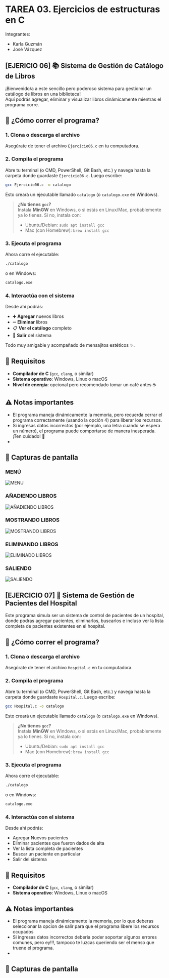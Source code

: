 # TAREA 03. Ejercicios de estructuras en C 
Integrantes:
- Karla Guzmán
- José Vázquez
## [EJERICIO 06] 📚 Sistema de Gestión de Catálogo de Libros
¡Bienvenido/a a este sencillo pero poderoso sistema para gestionar un catálogo de libros en una biblioteca!  
Aquí podrás agregar, eliminar y visualizar libros dinámicamente mientras el programa corre.

## 🚀 ¿Cómo correr el programa?

### 1. Clona o descarga el archivo
Asegúrate de tener el archivo `Ejercicio06.c` en tu computadora.

### 2. Compila el programa
Abre tu terminal (o CMD, PowerShell, Git Bash, etc.) y navega hasta la carpeta donde guardaste `Ejercicio06.c`. Luego escribe:

```bash
gcc Ejercicio06.c -o catalogo
```

Esto creará un ejecutable llamado `catalogo` (o `catalogo.exe` en Windows).

> **¿No tienes `gcc`?**  
> Instala **MinGW** en Windows, o si estás en Linux/Mac, probablemente ya lo tienes. Si no, instala con:  
> - Ubuntu/Debian: `sudo apt install gcc`
> - Mac (con Homebrew): `brew install gcc`

### 3. Ejecuta el programa
Ahora corre el ejecutable:

```bash
./catalogo
```
o en Windows:

```bash
catalogo.exe
```

### 4. Interactúa con el sistema
Desde ahí podrás:
- ➕ **Agregar** nuevos libros
- ➖ **Eliminar** libros
- 📋 **Ver el catálogo** completo
- 🚪 **Salir** del sistema

Todo muy amigable y acompañado de mensajitos estéticos ✨.

## 📄 Requisitos

- **Compilador de C** (`gcc`, `clang`, o similar)
- **Sistema operativo**: Windows, Linux o macOS
- **Nivel de energía**: opcional pero recomendado tomar un café antes ☕️

## ⚠️ Notas importantes

- El programa maneja dinámicamente la memoria, pero recuerda cerrar el programa correctamente (usando la opción 4) para liberar los recursos.
- Si ingresas datos incorrectos (por ejemplo, una letra cuando se espera un número), el programa puede comportarse de manera inesperada. ¡Ten cuidado! 🧨
- 
## 📸 Capturas de pantalla

### MENÚ
![MENU](https://github.com/KarlaIsela/Tarea03-C/blob/main/SSEjercicio06/A.png)

### AÑADIENDO LIBROS
![AÑADIENDO LIBROS](https://github.com/KarlaIsela/Tarea03-C/blob/main/SSEjercicio06/B.png)

### MOSTRANDO LIBROS
![MOSTRANDO LIBROS](https://github.com/KarlaIsela/Tarea03-C/blob/main/SSEjercicio06/C.png)

### ELIMINANDO LIBROS
![ELIMINADO LIBROS](https://github.com/KarlaIsela/Tarea03-C/blob/main/SSEjercicio06/D.png)

### SALIENDO
![SALIENDO](https://github.com/KarlaIsela/Tarea03-C/blob/main/SSEjercicio06/E.png)

## [EJERCICIO 07] 🏥 Sistema de Gestión de Pacientes del Hospital
Este programa simula ser un sistema de control de pacientes de un hospital, donde podras agregar pacientes, eliminarlos, buscarlos e incluso ver la lista completa de pacientes existentes en el hospital.

## 🚀 ¿Cómo correr el programa?

### 1. Clona o descarga el archivo
Asegúrate de tener el archivo `Hospital.c` en tu computadora.

### 2. Compila el programa
Abre tu terminal (o CMD, PowerShell, Git Bash, etc.) y navega hasta la carpeta donde guardaste `Hospital.c`. Luego escribe:

```bash
gcc Hospital.c -o catalogo
```

Esto creará un ejecutable llamado `catalogo` (o `catalogo.exe` en Windows).

> **¿No tienes `gcc`?**  
> Instala **MinGW** en Windows, o si estás en Linux/Mac, probablemente ya lo tienes. Si no, instala con:  
> - Ubuntu/Debian: `sudo apt install gcc`
> - Mac (con Homebrew): `brew install gcc`

### 3. Ejecuta el programa
Ahora corre el ejecutable:

```bash
./catalogo
```
o en Windows:

```bash
catalogo.exe
```

### 4. Interactúa con el sistema
Desde ahí podrás:
- Agregar Nuevos pacientes
- Eliminar pacientes que fueron dados de alta
- Ver la lista completa de pacientes
- Buscar un paciente en particular
- Salir del sistema


## 📄 Requisitos

- **Compilador de C** (`gcc`, `clang`, o similar)
- **Sistema operativo**: Windows, Linux o macOS

## ⚠️ Notas importantes

- El programa maneja dinámicamente la memoria, por lo que deberas seleccionar la opcion de salir para que el programa libere los recursos ocupados 
- Si ingresas datos incorrectos deberia poder soportar algunos errores comunes, pero ey!!!, tampoco te luzcas queriendo ser el menso que truene el programa. 
- 
## 📸 Capturas de pantalla
